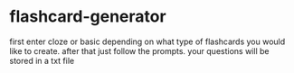# flashcard-generator
first enter cloze or basic depending on what type of flashcards you would like to create.
after that just follow the prompts. your questions will be stored in a txt file